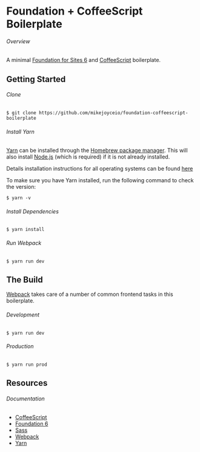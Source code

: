 # Foundation + CoffeeScript Boilerplate

###### Overview

A minimal [Foundation for Sites 6](https://foundation.zurb.com/sites.html) and [CoffeeScript](https://coffeescript.org/) boilerplate.

## Getting Started

###### Clone

```
$ git clone https://github.com/mikejoyceio/foundation-coffeescript-boilerplate
```

###### Install Yarn

[Yarn](https://yarnpkg.com/) can be installed through the [Homebrew package manager](https://brew.sh/). This will also install [Node.js](https://nodejs.org/) (which is required) if it is not already installed.

Details installation instructions for all operating systems can be found [here](https://yarnpkg.com/en/docs/install)

To make sure you have Yarn installed, run the following command to check the version:

```
$ yarn -v
```

###### Install Dependencies

```
$ yarn install 
```

###### Run Webpack

```
$ yarn run dev
```

## The Build

[Webpack](https://webpack.js.org/) takes care of a number of common frontend tasks in this boilerplate.

###### Development

```
$ yarn run dev
```

###### Production 

```
$ yarn run prod
```

## Resources

###### Documentation

- [CoffeeScript](https://coffeescript.org/)
- [Foundation 6](https://foundation.zurb.com/sites/docs/)
- [Sass](https://sass-lang.com/guide)
- [Webpack](https://webpack.js.org/concepts/)
- [Yarn](https://yarnpkg.com/)
